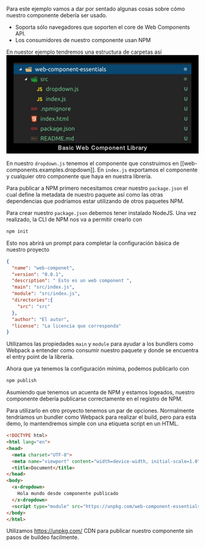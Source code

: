Para este ejemplo vamos a dar por sentado algunas cosas sobre cómo nuestro componente debería ser usado.

- Soporta sólo navegadores que soporten el core de Web Components API.
- Los consumidores de nuestro componente usan NPM

En nuestor ejemplo tendremos una estructura de carpetas así
![](image-26.png)

En nuestro ```dropdown.js``` tenemos el componente que construimos en [[web-components.examples.dropdown]]. En ```index.js``` exportamos el componente y cualquier otro componente que haya en nuestra librería.

Para publicar a NPM primero necesitamos crear nuestro ```package.json``` el cual define la metadata de nuestro paquete así como las otras dependencias que podríamos estar utilizando de otros paquetes NPM. 

Para crear nuestro ```package.json``` debemos tener instalado NodeJS. Una vez realizado, la CLI de NPM nos va a permitir crearlo con

```bash
npm init
```

Esto nos abrirá un prompt para completar la configuración básica de nuestro proyecto

```json
{
  "name": "web-componet",
  "version": "0.0.1",
  "description": " Esto es un web component ",
  "main": "src/index.js",
  "module": "src/index.js",
  "directories":{
    "src": "src"
  },
  "author": "El autor",
  "license": "La licencia que corresponda"
}
```

Utilizamos las propiedades ```main``` y ```module``` para ayudar a los bundlers como Webpack a entender como consumir nuestro paquete y donde se encuentra el entry point de la librería. 

Ahora que ya tenemos la configuración mínima, podemos publicarlo con

```bash
npm publish
```

Asumiendo que tenemos un acuenta de NPM y estamos logeados, nuestro componente debería publicarse correctamente en el registro de NPM. 

Para utilizarlo en otro proyecto tenemos un par de opciones. Normalmente tendríamos un bundler como Webpack para realizar el build, pero para esta demo, lo mantendremos simple con una etiqueta script en un HTML. 

```html
<!DOCTYPE html>
<html lang="en">
<head>
  <meta charset="UTF-8">
  <meta name="viewport" content="width=device-width, initial-scale=1.0">
  <title>Document</title>
</head>
<body>
  <x-dropdown>
    Hola mundo desde componente publicado
  </x-dropdown>
  <script type="module" src="https://unpkg.com/web-component-essentials@0.0.1/src/dropdown.js"></script>
</body>
</html>
```
Utilizamos https://unpkg.com/ CDN para publicar nuestro componente sin pasos de buildeo facilmente. 